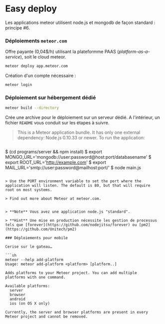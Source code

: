 # Easy deploy

Les applications meteor utilisent node.js et mongodb de façon standard : principe #6.

### Déploiements `meteor.com`

Offre payante (0,04$/h) utilisant la plateformme PAAS (_platform-as-a-service_), soit le cloud meteor.

```sh
meteor deploy app.meteor.com
```

Création d'un compte nécessaire :

```sh
meteor login
```

### Déploiement sur hébergement dédié

```sh
meteor build --directory
```

Crée une archive pour le déploiement sur un serveur dédié.
A l'intérieur, un fichier `README` vous conduit sur les étapes à suivre.

> This is a Meteor application bundle. It has only one external dependency:
Node.js 0.10.33 or newer. To run the application:

> ```sh
  $ (cd programs/server && npm install)
  $ export MONGO_URL='mongodb://user:password@host:port/databasename'
  $ export ROOT_URL='http://example.com'
  $ export MAIL_URL='smtp://user:password@mailhost:port/'
  $ node main.js
```

> Use the PORT environment variable to set the port where the
application will listen. The default is 80, but that will require
root on most systems.

> Find out more about Meteor at meteor.com.


> **Note** Vous avez une application node.js "standard".

> **Hint** Une mise en production nécessite les gestion de processus tels que [forever](https://github.com/nodejitsu/forever) ou [pm2](https://github.com/Unitech/pm2)

### Déploiements pour mobile

Cerise sur le gateau…

```sh
meteor --help add-platform
Usage: meteor add-platform <platform> [platform..]

Adds platforms to your Meteor project. You can add multiple
platforms with one command.

Available platforms:
  server
  browser
  android
  ios (on OS X only)

Currently, the server and browser platforms are present in every
Meteor project and cannot be removed.
````
